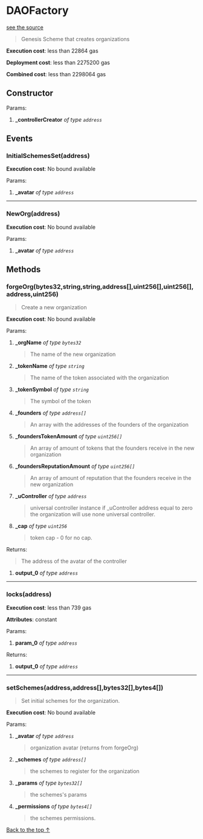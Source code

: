 # DAOFactory
[see the source](https://github.com/daostack/arc/tree/master/contracts/universalSchemes/DAOFactory.sol)
> Genesis Scheme that creates organizations


**Execution cost**: less than 22864 gas

**Deployment cost**: less than 2275200 gas

**Combined cost**: less than 2298064 gas

## Constructor



Params:

1. **_controllerCreator** *of type `address`*

## Events
### InitialSchemesSet(address)


**Execution cost**: No bound available


Params:

1. **_avatar** *of type `address`*

--- 
### NewOrg(address)


**Execution cost**: No bound available


Params:

1. **_avatar** *of type `address`*


## Methods
### forgeOrg(bytes32,string,string,address[],uint256[],uint256[],address,uint256)
>
> Create a new organization


**Execution cost**: No bound available


Params:

1. **_orgName** *of type `bytes32`*

    > The name of the new organization

2. **_tokenName** *of type `string`*

    > The name of the token associated with the organization

3. **_tokenSymbol** *of type `string`*

    > The symbol of the token

4. **_founders** *of type `address[]`*

    > An array with the addresses of the founders of the organization

5. **_foundersTokenAmount** *of type `uint256[]`*

    > An array of amount of tokens that the founders receive in the new organization

6. **_foundersReputationAmount** *of type `uint256[]`*

    > An array of amount of reputation that the  founders receive in the new organization

7. **_uController** *of type `address`*

    > universal controller instance        if _uController address equal to zero the organization will use none universal controller.

8. **_cap** *of type `uint256`*

    > token cap - 0 for no cap.


Returns:

> The address of the avatar of the controller

1. **output_0** *of type `address`*

--- 
### locks(address)


**Execution cost**: less than 739 gas

**Attributes**: constant


Params:

1. **param_0** *of type `address`*

Returns:


1. **output_0** *of type `address`*

--- 
### setSchemes(address,address[],bytes32[],bytes4[])
>
> Set initial schemes for the organization.


**Execution cost**: No bound available


Params:

1. **_avatar** *of type `address`*

    > organization avatar (returns from forgeOrg)

2. **_schemes** *of type `address[]`*

    > the schemes to register for the organization

3. **_params** *of type `bytes32[]`*

    > the schemes's params

4. **_permissions** *of type `bytes4[]`*

    > the schemes permissions.



[Back to the top ↑](#daocreator)

